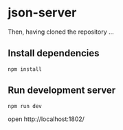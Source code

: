 # json-server

Then, having cloned the repository ...

## Install dependencies

```npm install```

## Run development server
```npm run dev```

open http://localhost:1802/
